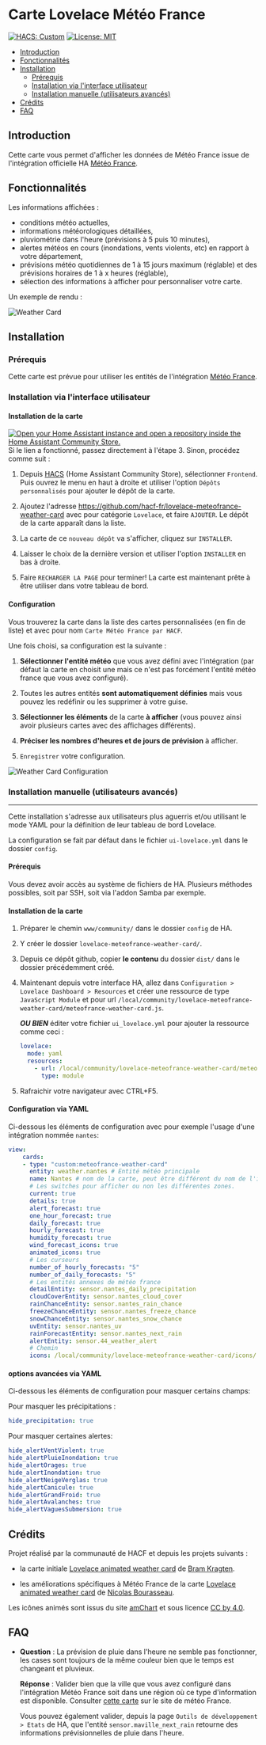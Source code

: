 # Carte Lovelace Météo France

[![HACS: Custom](https://img.shields.io/badge/HACS-Custom-orange.svg)](https://github.com/custom-components/hacs) [![License: MIT](https://img.shields.io/badge/License-MIT-yellow.svg)](https://opensource.org/licenses/MIT)

- [Introduction](#Introduction)
- [Fonctionnalités](#Fonctionnalités)
- [Installation](#Installation)
  - [Prérequis](#Prérequis)
  - [Installation via l'interface utilisateur](#Installation-via-l'interface-utilisateur)
  - [Installation manuelle (utilisateurs avancés)](<#Installation-manuelle-(utilisateurs-avancés)>)
- [Crédits](#Crédits)
- [FAQ](#FAQ)

## Introduction

Cette carte vous permet d'afficher les données de Météo France issue de l'intégration officielle HA [Météo France](https://www.home-assistant.io/integrations/meteo_france/).

## Fonctionnalités

Les informations affichées :

- conditions météo actuelles,
- informations météorologiques détaillées,
- pluviométrie dans l'heure (prévisions à 5 puis 10 minutes),
- alertes météos en cours (inondations, vents violents, etc) en rapport à votre département,
- prévisions météo quotidiennes de 1 à 15 jours maximum (réglable) et des prévisions horaires de 1 à x heures (réglable),
- sélection des informations à afficher pour personnaliser votre carte.

Un exemple de rendu :

![Weather Card](meteofrance-weather-card.png)

## Installation

### Prérequis

Cette carte est prévue pour utiliser les entités de l'intégration [Météo France](https://www.home-assistant.io/integrations/meteo_france/).

### Installation via l'interface utilisateur

#### Installation de la carte

[![Open your Home Assistant instance and open a repository inside the Home Assistant Community Store.](https://my.home-assistant.io/badges/hacs_repository.svg)](https://my.home-assistant.io/redirect/hacs_repository/?owner=hacf-fr&repository=lovelace-meteofrance-weather-card&category=lovelace)
Si le lien a fonctionné, passez directement à l'étape 3. Sinon, procédez comme suit :

1. Depuis [HACS](https://hacs.xyz/) (Home Assistant Community Store), sélectionner `Frontend`. Puis ouvrez le menu en haut à droite et utiliser l'option `Dépôts personnalisés` pour ajouter le dépôt de la carte.

2. Ajoutez l'adresse <https://github.com/hacf-fr/lovelace-meteofrance-weather-card> avec pour catégorie `Lovelace`, et faire `AJOUTER`. Le dépôt de la carte apparaît dans la liste.

3. La carte de ce `nouveau dépôt` va s'afficher, cliquez sur `INSTALLER`.

4. Laisser le choix de la dernière version et utiliser l'option `INSTALLER` en bas à droite.

5. Faire `RECHARGER LA PAGE` pour terminer! La carte est maintenant prête à être utiliser dans votre tableau de bord.

#### Configuration

Vous trouverez la carte dans la liste des cartes personnalisées (en fin de liste) et avec pour nom `Carte Météo France par HACF`.

Une fois choisi, sa configuration est la suivante :

1. **Sélectionner l'entité météo** que vous avez défini avec l'intégration (par défaut la carte en choisit une mais ce n'est pas forcément l'entité météo france que vous avez configuré).

2. Toutes les autres entités **sont automatiquement définies** mais vous pouvez les redéfinir ou les supprimer à votre guise.

3. **Sélectionner les éléments** de la carte **à afficher** (vous pouvez ainsi avoir plusieurs cartes avec des affichages différents).

4. **Préciser les nombres d'heures et de jours de prévision** à afficher.

5. `Enregistrer` votre configuration.

![Weather Card Configuration](meteofrance-weather-card-editor.png)

### Installation manuelle (utilisateurs avancés)

---

Cette installation s'adresse aux utilisateurs plus aguerris et/ou utilisant le mode YAML pour la définition de leur tableau de bord Lovelace.

La configuration se fait par défaut dans le fichier `ui-lovelace.yml` dans le dossier `config`.

#### Prérequis

Vous devez avoir accès au système de fichiers de HA. Plusieurs méthodes possibles, soit par SSH, soit via l'addon Samba par exemple.

#### Installation de la carte

1. Préparer le chemin `www/community/` dans le dossier `config` de HA.

2. Y créer le dossier `lovelace-meteofrance-weather-card/`.

3. Depuis ce dépôt github, copier **le contenu** du dossier `dist/` dans le dossier précédemment créé.

4. Maintenant depuis votre interface HA, allez dans `Configuration > Lovelace Dashboard > Resources` et créer une ressource de type `JavaScript Module` et pour url `/local/community/lovelace-meteofrance-weather-card/meteofrance-weather-card.js`.

   **_OU BIEN_** éditer votre fichier `ui_lovelace.yml` pour ajouter la ressource comme ceci :

   ```yaml
   lovelace:
     mode: yaml
     resources:
       - url: /local/community/lovelace-meteofrance-weather-card/meteofrance-weather-card.js
         type: module
   ```

5. Rafraichir votre navigateur avec CTRL+F5.

#### Configuration via YAML

Ci-dessous les éléments de configuration avec pour exemple l'usage d'une intégration nommée `nantes`:

```yaml
view:
    cards:
    - type: "custom:meteofrance-weather-card"
      entity: weather.nantes # Entité météo principale
      name: Nantes # nom de la carte, peut être différent du nom de l'intégration
      # Les switches pour afficher ou non les différentes zones.
      current: true
      details: true
      alert_forecast: true
      one_hour_forecast: true
      daily_forecast: true
      hourly_forecast: true
      humidity_forecast: true
      wind_forecast_icons: true
      animated_icons: true
      # Les curseurs
      number_of_hourly_forecasts: "5"
      number_of_daily_forecasts: "5"
      # Les entités annexes de météo france
      detailEntity: sensor.nantes_daily_precipitation
      cloudCoverEntity: sensor.nantes_cloud_cover
      rainChanceEntity: sensor.nantes_rain_chance
      freezeChanceEntity: sensor.nantes_freeze_chance
      snowChanceEntity: sensor.nantes_snow_chance
      uvEntity: sensor.nantes_uv
      rainForecastEntity: sensor.nantes_next_rain
      alertEntity: sensor.44_weather_alert
      # Chemin
      icons: /local/community/lovelace-meteofrance-weather-card/icons/
```

#### options avancées via YAML

Ci-dessous les éléments de configuration pour masquer certains champs:

Pour masquer les précipitations :
```yaml
hide_precipitation: true
```

Pour masquer certaines alertes:
```yaml
hide_alertVentViolent: true
hide_alertPluieInondation: true
hide_alertOrages: true
hide_alertInondation: true
hide_alertNeigeVerglas: true
hide_alertCanicule: true
hide_alertGrandFroid: true
hide_alertAvalanches: true
hide_alertVaguesSubmersion: true
```

## Crédits

Projet réalisé par la communauté de HACF et depuis les projets suivants :

- la carte initiale [Lovelace animated weather card](https://github.com/bramkragten/weather-card) de [Bram Kragten](https://github.com/bramkragten).

- les améliorations spécifiques à Météo France de la carte [Lovelace animated weather card](https://github.com/Imbuzi/meteo-france-weather-card) de [Nicolas Bourasseau](https://github.com/Imbuzi).

Les icônes animés sont issus du site [amChart](https://www.amcharts.com/free-animated-svg-weather-icons/) et sous licence [CC by 4.0](https://creativecommons.org/licenses/by/4.0/).

## FAQ

- **Question** : La prévision de pluie dans l'heure ne semble pas fonctionner, les cases sont toujours de la même couleur bien que le temps est changeant et pluvieux.

  **Réponse** : Valider bien que la ville que vous avez configuré dans l'intégration Météo France soit dans une région où ce type d'information est disponible. Consulter [cette carte](https://meteo.orange.fr/previsions-pluie/) sur le site de météo France.

  Vous pouvez également valider, depuis la page `Outils de développement > Etats` de HA, que l'entité `sensor.maville_next_rain` retourne des informations prévisionnelles de pluie dans l'heure.
